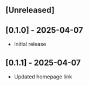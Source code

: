 ## [Unreleased]

## [0.1.0] - 2025-04-07

- Initial release

## [0.1.1] - 2025-04-07

- Updated homepage link